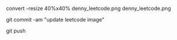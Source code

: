 convert -resize 40%x40% denny_leetcode.png denny_leetcode.png

git commit -am "update leetcode image"

git push
